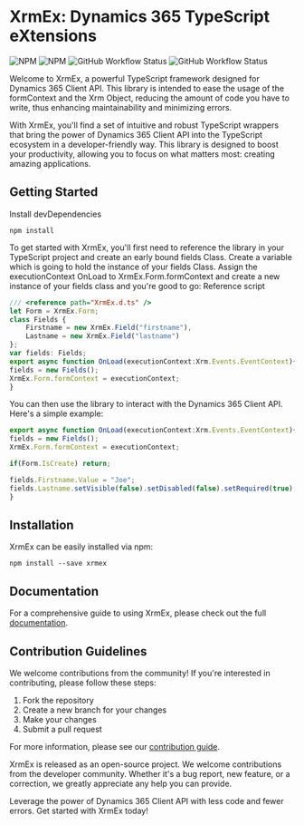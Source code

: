 # XrmEx: Dynamics 365 TypeScript eXtensions

![NPM](https://img.shields.io/npm/l/xrm-ex)
![NPM](https://img.shields.io/npm/v/xrm-ex)
![GitHub Workflow Status](https://github.com/AhashSritharan/Xrm-Ex/actions/workflows/XrmEx.yml/badge.svg?branch%253Dmain)
![GitHub Workflow Status](https://github.com/AhashSritharan/Xrm-Ex/actions/workflows/playwright.yml/badge.svg?branch%253Dmain)

Welcome to XrmEx, a powerful TypeScript framework designed for Dynamics 365 Client API. This library is intended to ease the usage of the formContext and the Xrm Object, reducing the amount of code you have to write, thus enhancing maintainability and minimizing errors.

With XrmEx, you'll find a set of intuitive and robust TypeScript wrappers that bring the power of Dynamics 365 Client API into the TypeScript ecosystem in a developer-friendly way. This library is designed to boost your productivity, allowing you to focus on what matters most: creating amazing applications.

## Getting Started
Install devDependencies
```shell
npm install
```
To get started with XrmEx, you'll first need to reference the library in your TypeScript project and create an early bound fields Class.
Create a variable which is going to hold the instance of your fields Class.
Assign the executionContext OnLoad to XrmEx.Form.formContext and create a new instance of your fields class and you're good to go:
Reference script
```typescript
/// <reference path="XrmEx.d.ts" />
let Form = XrmEx.Form;
class Fields {
    Firstname = new XrmEx.Field("firstname"),
    Lastname = new XrmEx.Field("lastname")
};
var fields: Fields;
export async function OnLoad(executionContext:Xrm.Events.EventContext){
fields = new Fields();
XrmEx.Form.formContext = executionContext;
}
```
You can then use the library to interact with the Dynamics 365 Client API. Here's a simple example:
```typescript
export async function OnLoad(executionContext:Xrm.Events.EventContext){
fields = new Fields();
XrmEx.Form.formContext = executionContext;

if(Form.IsCreate) return;

fields.Firstname.Value = "Joe";
fields.Lastname.setVisible(false).setDisabled(false).setRequired(true);
}
```
## Installation
XrmEx can be easily installed via npm:
```shell
npm install --save xrmex
```

## Documentation
For a comprehensive guide to using XrmEx, please check out the full [documentation](https://github.com/AhashSritharan/Xrm-Ex/blob/main/docs/modules/XrmEx.md).

## Contribution Guidelines

We welcome contributions from the community! If you're interested in contributing, please follow these steps:

1.  Fork the repository
2.  Create a new branch for your changes
3.  Make your changes
4.  Submit a pull request

For more information, please see our [contribution guide](https://github.com/AhashSritharan/Xrm-Ex/blob/main/CONTRIBUTING.md).

XrmEx is released as an open-source project. We welcome contributions from the developer community. Whether it's a bug report, new feature, or a correction, we greatly appreciate any help you can provide.

Leverage the power of Dynamics 365 Client API with less code and fewer errors. Get started with XrmEx today!